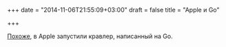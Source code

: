 +++
date = "2014-11-06T21:55:09+03:00"
draft = false
title = "Apple и Go"

+++

<p><a href="http://jan.moesen.nu/2014/11/06/apple-crawler.txt">Похоже</a>, в Apple запустили кравлер, написанный на Go.&nbsp;</p>

